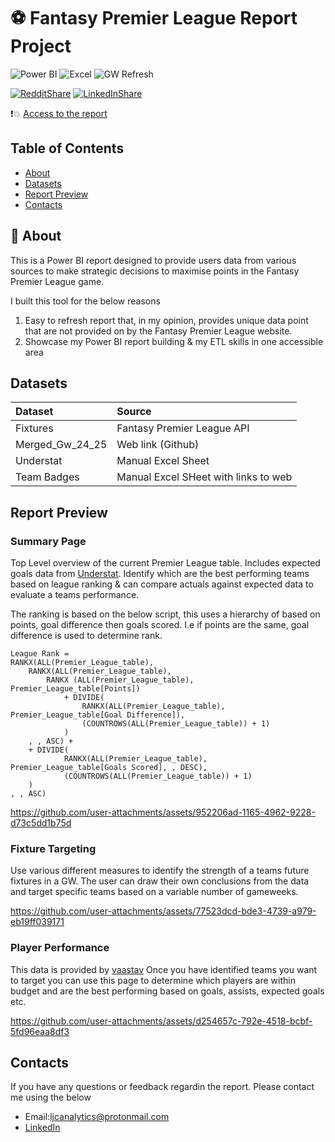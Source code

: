 
# ⚽ Fantasy Premier League Report Project

![Power BI](https://img.shields.io/badge/Power%20BI-d9b300)
![Excel](https://img.shields.io/badge/Excel-brightgreen)
![GW Refresh](https://img.shields.io/badge/Latest%20GW%20Refresh-7-brightgreen)

[![RedditShare](https://img.shields.io/badge/share-FF4500?logo=reddit&logoColor=white)](https://www.reddit.com/submit?title=Check%20out%20this%20project%20on%20GitHub:%20https://github.com/ljcanalytics/FPL_Project)
[![LinkedInShare](https://img.shields.io/badge/share-0A66C2?logo=linkedin&logoColor=white)](https://www.linkedin.com/sharing/share-offsite/?url=https://github.com/ljcanalytics/FPL_Project)

❗💥 [Access to the report](https://app.powerbi.com/view?r=eyJrIjoiNWViMDY2N2YtZTIyOC00YjhmLWEzOWMtNDZmNmM1NDNmMmVkIiwidCI6ImYxOTdmMGRkLTUyMDQtNDg2My1iZjEzLTk0MzE2M2ViMWU1NSJ9)

## Table of Contents
  - [About](#-about)
  - [Datasets](#datasets)
  - [Report Preview](#report-preview)
  - [Contacts](#contacts)
  
## 📜 About
This is a Power BI report designed to provide users data from various sources to make strategic decisions to maximise points in the Fantasy Premier League game.

I built this tool for the below reasons
  1. Easy to refresh report that, in my opinion, provides unique data point that are not provided on by the Fantasy Premier League website.
  2. Showcase my Power BI report building & my ETL skills in one accessible area

## Datasets

|Dataset|Source|
|:-|:-|
|Fixtures|Fantasy Premier League API|
|Merged_Gw_24_25|Web link (Github)|
|Understat|Manual Excel Sheet|
|Team Badges|Manual Excel SHeet with links to web|

## Report Preview

### Summary Page

Top Level overview of the current Premier League table. Includes expected goals data from [Understat](https://understat.com/league/EPL). Identify which are the best performing teams based on league ranking & can compare actuals against expected data to evaluate a teams performance. 

The ranking is based on the below script, this uses a hierarchy of based on points, goal difference then goals scored. I.e if points are the same, goal difference is used to determine rank.   

```dax
League Rank = 
RANKX(ALL(Premier_League_table),
    RANKX(ALL(Premier_League_table), 
        RANKX (ALL(Premier_League_table), Premier_League_table[Points])
            + DIVIDE( 
                RANKX(ALL(Premier_League_table), Premier_League_table[Goal Difference]), 
                (COUNTROWS(ALL(Premier_League_table)) + 1)
            )
    , , ASC) +
    + DIVIDE( 
            RANKX(ALL(Premier_League_table), Premier_League_table[Goals Scored], , DESC), 
            (COUNTROWS(ALL(Premier_League_table)) + 1)
    )
, , ASC)
```

https://github.com/user-attachments/assets/952206ad-1165-4962-9228-d73c5dd1b75d

### Fixture Targeting

Use various different measures to identify the strength of a teams future fixtures in a GW. The user can draw their own conclusions from the data and target specific teams based on a variable number of gameweeks. 

https://github.com/user-attachments/assets/77523dcd-bde3-4739-a979-eb19ff039171

### Player Performance

This data is provided by [vaastav](https://github.com/vaastav/Fantasy-Premier-League/tree/master) Once you have identified teams you want to target you can use this page to determine which players are within budget and are the best performing based on goals, assists, expected goals etc.    

https://github.com/user-attachments/assets/d254657c-792e-4518-bcbf-5fd96eaa8df3

## Contacts

If you have any questions or feedback regardin the report. Please contact me using the below
- Email:ljcanalytics@protonmail.com
- [LinkedIn](www.linkedin.com/in/lewis-caddick)
